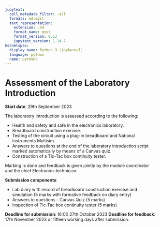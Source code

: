 ```yaml
---
jupytext:
  cell_metadata_filter: -all
  formats: md:myst
  text_representation:
    extension: .md
    format_name: myst
    format_version: 0.13
    jupytext_version: 1.14.7
kernelspec:
  display_name: Python 3 (ipykernel)
  language: python
  name: python3
---
```


# Assessment of the Laboratory Introduction

**Start date**: 29th September 2023

The laboratory introduction is assessed according to the following:

-   Health and safety and safe in the electronics laboratory.
-   Breadboard construction exercise.
-   Testing of the circuit using a plug-in breadboard and National
    Instruments Multisim.
-   Answers to questions at the end of the laboratory introduction
    script marked automatically by means of a Canvas quiz.
-   Construction of a Tic-Tac box continuity tester.

Marking is done and feedback is given jointly by the module coordinator
and the chief Electronics technician.

**Submission components**:

-   Lab diary with record of breadboard construction exercise and
    simulation (5 marks with formative feedback on diary entry)
-   Answers to questions - Canvas Quiz (5 marks)
-   Inspection of Tic-Tac box continuity tester (5 marks)

**Deadline for submission**: 16:00 27th October 2023
**Deadline for feedback**: 17th November 2023 or fifteen working days
after submission.
